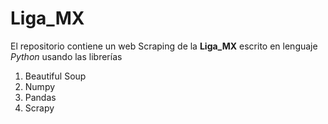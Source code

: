 # Liga_MX
El repositorio contiene un web Scraping de la **Liga_MX** escrito en lenguaje *Python* usando las librerías
1. Beautiful Soup
2. Numpy
3. Pandas
4. Scrapy


